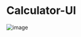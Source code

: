 # Calculator-UI
![image](https://user-images.githubusercontent.com/90642401/225252121-aa1741c6-2331-420f-82c8-e53bfa9ea897.png)

